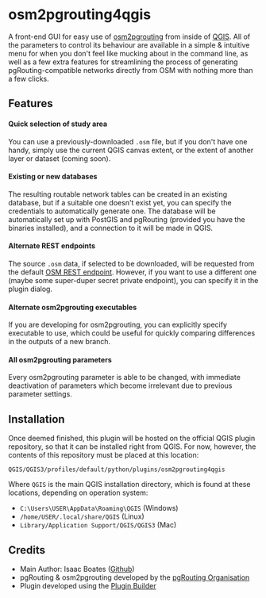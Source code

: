 # osm2pgrouting4qgis

A front-end GUI for easy use of [osm2pgrouting](https://github.com/pgRouting/osm2pgrouting) from inside of
[QGIS](https://qgis.org/en/site/). All of the parameters to control its behaviour are available in a simple & intuitive
menu for when you don't feel like mucking about in the command line, as well as a few extra features for
streamlining the process of generating pgRouting-compatible networks directly from OSM with nothing more than a few
clicks.

## Features

#### Quick selection of study area

You can use a previously-downloaded `.osm` file, but if you don't have one handy, simply use the current QGIS canvas
extent, or the extent of another layer or dataset (coming soon).

#### Existing or new databases

The resulting routable network tables can be created in an existing database, but if a suitable one doesn't exist yet,
you can specify the credentials to automatically generate one. The database will be automatically set up with PostGIS
and pgRouting (provided you have the binaries installed), and a connection to it will be made in QGIS.

#### Alternate REST endpoints

The source `.osm` data, if selected to be downloaded, will be requested from the default
[OSM REST endpoint](https://wiki.openstreetmap.org/wiki/API). However, if you want to use a different one (maybe some
super-duper secret private endpoint), you can specify it in the plugin dialog.

#### Alternate osm2pgrouting executables

If you are developing for osm2pgrouting, you can explicitly specify executable to use, which could be useful for
quickly comparing differences in the outputs of a new branch.

#### All osm2pgrouting parameters

Every osm2pgrouting parameter is able to be changed, with immediate deactivation of parameters which become irrelevant
due to previous parameter settings.

## Installation

Once deemed finished, this plugin will be hosted on the official QGIS plugin repository, so that it can be installed
right from QGIS. For now, however, the contents of this repository must be placed at this location:

`QGIS/QGIS3/profiles/default/python/plugins/osm2pgrouting4qgis`

Where `QGIS` is the main QGIS installation directory, which is found at these locations, depending on operation system:

* `C:\Users\USER\AppData\Roaming\QGIS` (Windows)
* `/home/USER/.local/share/QGIS` (Linux)
* `Library/Application Support/QGIS/QGIS3` (Mac)

## Credits

* Main Author: Isaac Boates ([Github](https://github.com/iboates))
* pgRouting & osm2pgrouting developed by the [pgRouting Organisation](https://github.com/pgRouting)
* Plugin developed using the [Plugin Builder](https://github.com/g-sherman/Qgis-Plugin-Builder)
